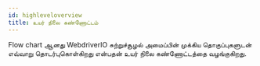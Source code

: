 ```yaml
---
id: highleveloverview
title: உயர் நிலை கண்ணோட்டம்
---
```

Flow chart ஆனது WebdriverIO சுற்றுச்சூழல் அமைப்பின் முக்கிய தொகுப்புகளுடன் எவ்வாறு தொடர்புகொள்கிறது என்பதன் உயர் நிலை கண்ணோட்டத்தை வழங்குகிறது.

<CreateFlowcharts id='highleveloverview' />